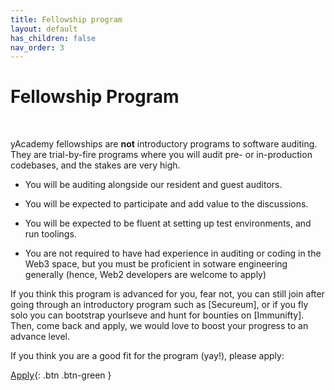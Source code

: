 ```yaml
---
title: Fellowship program
layout: default
has_children: false
nav_order: 3
---
```


# Fellowship Program

<br>

yAcademy fellowships are **not** introductory programs to software auditing. They are trial-by-fire programs where you will audit pre- or in-production codebases, and the stakes are very high. 

* You will be auditing alongside our resident and guest auditors. 

* You will be expected to participate and add value to the discussions. 

* You will be expected to be fluent at setting up test environments, and run toolings. 

* You are not required to have had experience in auditing or coding in the Web3 space, but you must be proficient in sotware engineering generally (hence, Web2 developers are welcome to apply)

If you think this program is advanced for you, fear not, you can still join after going through an introductory program such as [Secureum], or if you fly solo you can bootstrap yourlseve and hunt for bounties on [Immunifty]. Then, come back and apply, we would love to boost your progress to an advance level. 

If you think you are a good fit for the program (yay!), please apply:

<span class="fs-6"> [Apply](https://docs.google.com/forms/d/e/1FAIpQLSfc5VUYOyG_cRpiRkymJOVoHluFOuiYMRONX-R7xRuvWM25Xg/viewform){: .btn .btn-green } </span> &nbsp;



